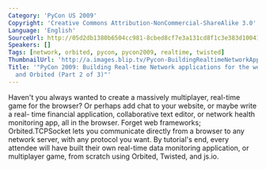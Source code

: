 ```yaml
---
Category: 'PyCon US 2009'
Copyright: 'Creative Commons Attribution-NonCommercial-ShareAlike 3.0'
Language: 'English'
SourceUrl: http://05d2db1380b6504cc981-8cbed8cf7e3a131cd8f1c3e383d10041.r93.cf2.rackcdn.com/pycon-us-2009/175_pycon-2009-building-real-time-network-applications-for-the-web-with-twisted-and-orbited-part-2-of-3.mp4
Speakers: []
Tags: [network, orbited, pycon, pycon2009, realtime, twisted]
ThumbnailUrl: 'http://a.images.blip.tv/Pycon-BuildingRealtimeNetworkApplicationsForTheWebWithTwisted900-383.jpg'
Title: '"PyCon 2009: Building Real-time Network applications for the web with Twisted
  and Orbited (Part 2 of 3)"'
---
```

  
Haven't you always wanted to create a massively multiplayer, real-time game
for the browser? Or perhaps add chat to your website, or maybe write a real-
time financial application, collaborative text editor, or network health
monitoring app, all in the browser. Forget web frameworks; Orbited.TCPSocket
lets you communicate directly from a browser to any network server, with any
protocol you want. By tutorial's end, every attendee will have built their own
real-time data monitoring application, or multiplayer game, from scratch using
Orbited, Twisted, and js.io.

